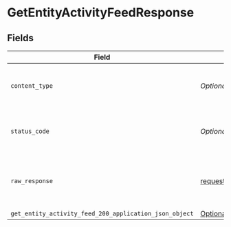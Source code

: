 # GetEntityActivityFeedResponse


## Fields

| Field                                                                                                                                  | Type                                                                                                                                   | Required                                                                                                                               | Description                                                                                                                            |
| -------------------------------------------------------------------------------------------------------------------------------------- | -------------------------------------------------------------------------------------------------------------------------------------- | -------------------------------------------------------------------------------------------------------------------------------------- | -------------------------------------------------------------------------------------------------------------------------------------- |
| `content_type`                                                                                                                         | *Optional[str]*                                                                                                                        | :heavy_check_mark:                                                                                                                     | HTTP response content type for this operation                                                                                          |
| `status_code`                                                                                                                          | *Optional[int]*                                                                                                                        | :heavy_check_mark:                                                                                                                     | HTTP response status code for this operation                                                                                           |
| `raw_response`                                                                                                                         | [requests.Response](https://requests.readthedocs.io/en/latest/api/#requests.Response)                                                  | :heavy_minus_sign:                                                                                                                     | Raw HTTP response; suitable for custom response parsing                                                                                |
| `get_entity_activity_feed_200_application_json_object`                                                                                 | [Optional[operations.GetEntityActivityFeed200ApplicationJSON]](undefined/models/operations/getentityactivityfeed200applicationjson.md) | :heavy_minus_sign:                                                                                                                     | Success                                                                                                                                |